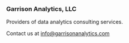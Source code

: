 ### Garrison Analytics, LLC

Providers of data analytics consulting services.

Contact us at <info@garrisonanalytics.com>

